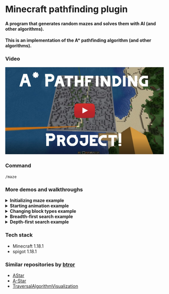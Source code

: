 # Minecraft pathfinding plugin

#### A program that generates random mazes and solves them with AI (and other algorithms).

#### This is an implementation of the A* pathfinding algorithm (and other algorithms).

### Video
[![I made an AI in Minecraft | A* pathfinding](Resources/thumbnail.jpg)](https://www.youtube.com/watch?v=Xl7rD66Rv3g "I made an AI in Minecraft | A* pathfinding")


### Command
<code>/maze</code>

### More demos and walkthroughs
<details>
<summary><b>Initializing maze example</b></summary>
<br>
Creating a Maze and ControlPlatform object...
<br>
<br>
<code>/maze astar2d 30 50</code>
<br>
<br>
<img src="Resources/part1.gif" width="550" height="330">
</details>

<details>
<summary><b>Starting animation example</b></summary>
<br>
Watching the algorithm solve the maze...
<br>
<br>
<img src="Resources/part2.gif" width="550" height="330">
</details>

<details>
<summary><b>Changing block types example</b></summary>
<br>
Editing the block types used to create the maze and animations...
<br>
<br>
<img src="Resources/part3.gif" width="550" height="330">
</details>

<details>
<summary><b>Breadth-first search example</b></summary>
<br>
Creating a maze object utilizing BFS...
<br>
<br>
<code>/maze bfs2d 30 40</code>
<br>
<br>
<img src="Resources/part4.gif" width="550" height="330">
</details>

<details>
<summary><b>Depth-first search example</b></summary>
<br>
Creating a maze object utilizing DFS...
<br>
<br>
<code>/maze dfs2d 40 20</code>
<br>
<br>
<img src="Resources/part5.gif" width="550" height="330">
</details>


### Tech stack
- Minecraft 1.18.1
- spigot 1.18.1


### Similar repositories by <a href="https://github.com/btror/AStar">btror</a>
- <a href="https://github.com/btror/AStar">AStar</a>
- <a href="https://github.com/btror/A-Star">A-Star</a>
- <a href="https://github.com/btror/TraversalAlgorithmVisualization">TraversalAlgorithmVisualization</a>

